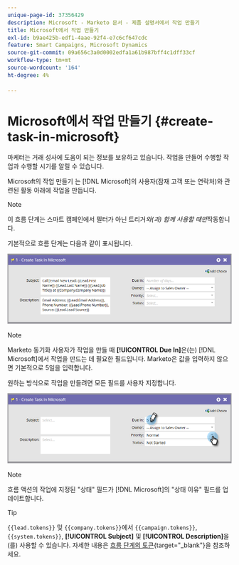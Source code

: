 ```yaml
---
unique-page-id: 37356429
description: Microsoft - Marketo 문서 - 제품 설명서에서 작업 만들기
title: Microsoft에서 작업 만들기
exl-id: b9ae425b-edf1-4aae-92f4-e7c6cf647cdc
feature: Smart Campaigns, Microsoft Dynamics
source-git-commit: 09a656c3a0d0002edfa1a61b987bff4c1dff33cf
workflow-type: tm+mt
source-wordcount: '164'
ht-degree: 4%

---
```


# Microsoft에서 작업 만들기 {#create-task-in-microsoft}

마케터는 거래 성사에 도움이 되는 정보를 보유하고 있습니다. 작업을 만들어 수행할 작업과 수행할 시기를 알릴 수 있습니다.

Microsoft의 작업 만들기 는 [!DNL Microsoft]의 사용자(잠재 고객 또는 연락처)와 관련된 활동 아래에 작업을 만듭니다.

>[!NOTE]
>
>이 흐름 단계는 스마트 캠페인에서 필터가 아닌 트리거&#x200B;_와(과) 함께 사용할 때만_&#x200B;작동합니다.

기본적으로 흐름 단계는 다음과 같이 표시됩니다.

![](assets/create-task-in-microsoft-1.png)

>[!NOTE]
>
>Marketo 동기화 사용자가 작업을 만들 때 **[!UICONTROL Due In]**&#x200B;은(는) [!DNL Microsoft]에서 작업을 만드는 데 필요한 필드입니다. Marketo은 값을 입력하지 않으면 기본적으로 5일을 입력합니다.

원하는 방식으로 작업을 만들려면 모든 필드를 사용자 지정합니다.

![](assets/create-task-in-microsoft-2.png)

>[!NOTE]
>
>흐름 액션의 작업에 지정된 &quot;상태&quot; 필드가 [!DNL Microsoft]의 &quot;상태 이유&quot; 필드를 업데이트합니다.

>[!TIP]
>
>`{{lead.tokens}}` 및 `{{company.tokens}}`에서 `{{campaign.tokens}}`, `{{system.tokens}}`, **[!UICONTROL Subject]** 및 **[!UICONTROL Description]**&#x200B;을(를) 사용할 수 있습니다. 자세한 내용은 [흐름 단계의 토큰](/help/marketo/product-docs/core-marketo-concepts/smart-campaigns/flow-actions/use-tokens-in-flow-steps.md){target="_blank"}을 참조하세요.
